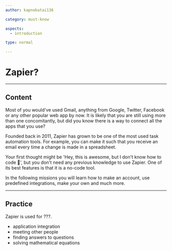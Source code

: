 ```yaml
---
author: kapnobatai136

category: must-know

aspects:
  - introduction

type: normal

---
```


# Zapier?

---
## Content

Most of you would've used Gmail, anything from Google, Twitter, Facebook or any other popular web app by now. It is likely that you are still using more than one concomitantly, but did you know there is a way to connect all the apps that you use?

Founded back in 2011, Zapier has grown to be one of the most used task automation tools. For example, you can make it such that you receive an email every time a change is made in a spreadsheet.

Your first thought might be 'Hey, this is awesome, but I don't know how to code 🙁', but you don't need any previous knowledge to use Zapier. One of its best features is that it is a no-code tool.

In the following missions you will learn how to make an account, use predefined integrations, make your own and much more.

---
## Practice

Zapier is used for ???.

* application integration
* meeting other people
* finding answers to questions
* solving mathematical equations